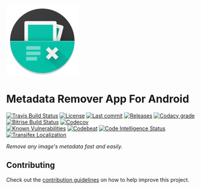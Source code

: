 [![Icon](art/icons/ic_launcher/circle/xxxhdpi/ic_launcher.png)](art/icons/ic_launcher/)

# Metadata Remover App For Android

[![Travis Build Status](https://img.shields.io/travis/Crazy-Marvin/MetadataRemover.svg?style=flat-square)](https://travis-ci.org/Crazy-Marvin/MetadataRemover)
[![License](https://img.shields.io/github/license/Crazy-Marvin/MetadataRemover.svg?style=flat-square)](LICENSE.txt)
[![Last commit](https://img.shields.io/github/last-commit/Crazy-Marvin/MetadataRemover.svg?style=flat-square)](https://github.com/Crazy-Marvin/MetadataRemover/)
[![Releases](https://img.shields.io/github/downloads/Crazy-Marvin/MetadataRemover/total.svg?style=flat-square)](https://github.com/Crazy-Marvin/MetadataRemover/releases)
[![Codacy grade](https://img.shields.io/codacy/grade/eed69c67a07f4a14bf0ee0fd6b2ead40.svg?style=flat-square)](https://www.codacy.com/app/CrazyMarvin/MetadataRemover?utm_source=github.com&utm_medium=referral&utm_content=Crazy-Marvin/MetadataRemover&utm_campaign=Badge_Grade)
[![Bitrise Build Status](https://www.bitrise.io/app/b4be48714de52fa7/status.svg?token=nihKuiumNfW9Za2IJOzD6w)](https://www.bitrise.io/app/b4be48714de52fa7)
[![Codecov](https://codecov.io/gh/Crazy-Marvin/MetadataRemover/branch/master/graph/badge.svg)](https://codecov.io/gh/Crazy-Marvin/MetadataRemover)              
[![Known Vulnerabilities](https://snyk.io/test/github/crazy-marvin/metadataremover/badge.svg?targetFile=build.gradle)](https://snyk.io/test/github/crazy-marvin/metadataremover?targetFile=build.gradle)
[![Codebeat](https://codebeat.co/badges/8eceddc4-d4bd-49b9-9eb6-66b78049f771)](https://codebeat.co/projects/github-com-crazy-marvin-metadataremover-master)
[![Code Intelligence Status](https://scrutinizer-ci.com/g/Crazy-Marvin/MetadataRemover/badges/code-intelligence.svg?b=master&style=flat-square)](https://scrutinizer-ci.com/code-intelligence)
[![Transifex Localization](https://img.shields.io/badge/transifex-localization-blue.svg)](https://transifex.com/)

_Remove any image's metadata fast and easily._

<!-- TODO Add app description -->

## Contributing

Check out the [contribution guidelines](CONTRIBUTING.md) on how to help improve this project.

